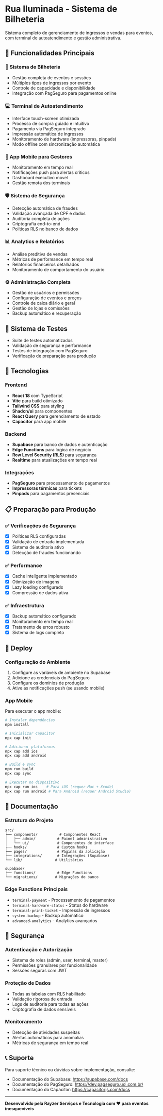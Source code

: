 # Rua Iluminada - Sistema de Bilheteria

Sistema completo de gerenciamento de ingressos e vendas para eventos, com terminal de autoatendimento e gestão administrativa.

## 🚀 Funcionalidades Principais

### 🎫 **Sistema de Bilheteria**
- Gestão completa de eventos e sessões
- Múltiplos tipos de ingressos por evento
- Controle de capacidade e disponibilidade
- Integração com PagSeguro para pagamentos online

### 💻 **Terminal de Autoatendimento**
- Interface touch-screen otimizada
- Processo de compra guiado e intuitivo
- Pagamento via PagSeguro integrado
- Impressão automática de ingressos
- Monitoramento de hardware (impressoras, pinpads)
- Modo offline com sincronização automática

### 📱 **App Mobile para Gestores**
- Monitoramento em tempo real
- Notificações push para alertas críticos
- Dashboard executivo móvel
- Gestão remota dos terminais

### 🛡️ **Sistema de Segurança**
- Detecção automática de fraudes
- Validação avançada de CPF e dados
- Auditoria completa de ações
- Criptografia end-to-end
- Políticas RLS no banco de dados

### 📊 **Analytics e Relatórios**
- Análise preditiva de vendas
- Métricas de performance em tempo real
- Relatórios financeiros detalhados
- Monitoramento de comportamento do usuário

### ⚙️ **Administração Completa**
- Gestão de usuários e permissões
- Configuração de eventos e preços
- Controle de caixa diário e geral
- Gestão de lojas e comissões
- Backup automático e recuperação

## 🧪 **Sistema de Testes**
- Suite de testes automatizados
- Validação de segurança e performance
- Testes de integração com PagSeguro
- Verificação de preparação para produção

## 🔧 **Tecnologias**

### Frontend
- **React 18** com TypeScript
- **Vite** para build otimizado
- **Tailwind CSS** para styling
- **Shadcn/ui** para componentes
- **React Query** para gerenciamento de estado
- **Capacitor** para app mobile

### Backend
- **Supabase** para banco de dados e autenticação
- **Edge Functions** para lógica de negócio
- **Row Level Security (RLS)** para segurança
- **Realtime** para atualizações em tempo real

### Integrações
- **PagSeguro** para processamento de pagamentos
- **Impressoras térmicas** para tickets
- **Pinpads** para pagamentos presenciais

## 📋 **Preparação para Produção**

### ✅ **Verificações de Segurança**
- [x] Políticas RLS configuradas
- [x] Validação de entrada implementada
- [x] Sistema de auditoria ativo
- [x] Detecção de fraudes funcionando

### ✅ **Performance**
- [x] Cache inteligente implementado
- [x] Otimização de imagens
- [x] Lazy loading configurado
- [x] Compressão de dados ativa

### ✅ **Infraestrutura**
- [x] Backup automático configurado
- [x] Monitoramento em tempo real
- [x] Tratamento de erros robusto
- [x] Sistema de logs completo

## 🚀 **Deploy**

### Configuração do Ambiente
1. Configure as variáveis de ambiente no Supabase
2. Adicione as credenciais do PagSeguro
3. Configure os domínios de produção
4. Ative as notificações push (se usando mobile)

### App Mobile
Para executar o app mobile:
```bash
# Instalar dependências
npm install

# Inicializar Capacitor
npx cap init

# Adicionar plataformas
npx cap add ios
npx cap add android

# Build e sync
npm run build
npx cap sync

# Executar no dispositivo
npx cap run ios    # Para iOS (requer Mac + Xcode)
npx cap run android # Para Android (requer Android Studio)
```

## 📖 **Documentação**

### Estrutura do Projeto
```
src/
├── components/          # Componentes React
│   ├── admin/          # Painel administrativo
│   └── ui/             # Componentes de interface
├── hooks/              # Custom hooks
├── pages/              # Páginas da aplicação
├── integrations/       # Integrações (Supabase)
└── lib/               # Utilitários

supabase/
├── functions/          # Edge Functions
└── migrations/        # Migrações do banco
```

### Edge Functions Principais
- `terminal-payment` - Processamento de pagamentos
- `terminal-hardware-status` - Status do hardware
- `terminal-print-ticket` - Impressão de ingressos
- `system-backup` - Backup automático
- `advanced-analytics` - Analytics avançados

## 🔐 **Segurança**

### Autenticação e Autorização
- Sistema de roles (admin, user, terminal, master)
- Permissões granulares por funcionalidade
- Sessões seguras com JWT

### Proteção de Dados
- Todas as tabelas com RLS habilitado
- Validação rigorosa de entrada
- Logs de auditoria para todas as ações
- Criptografia de dados sensíveis

### Monitoramento
- Detecção de atividades suspeitas
- Alertas automáticos para anomalias
- Métricas de segurança em tempo real

## 📞 **Suporte**

Para suporte técnico ou dúvidas sobre implementação, consulte:
- Documentação do Supabase: https://supabase.com/docs
- Documentação do PagSeguro: https://dev.pagseguro.uol.com.br/
- Documentação do Capacitor: https://capacitorjs.com/docs

---

**Desenvolvido pela Rayzer Serviços e Tecnologia com ❤️ para eventos inesquecíveis**
